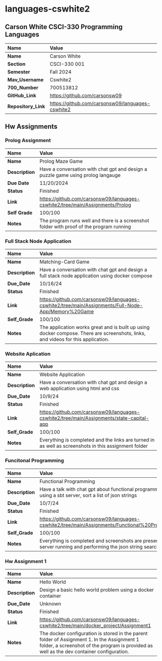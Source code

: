 # languages-cswhite2

## Carson White CSCI-330 Programming Languages


| Name | Value |
| :--- | :--- |
| **Name** | Carson White |
| **Section** | CSCI-330 001 |
| **Semester** | Fall 2024 |
| **Mav_Username** | Cswhite2 |
| **700_Number** | 700513812 |
| **GitHub_Link** | https://github.com/carsonsw09 |
| **Repository_Link** | https://github.com/carsonsw09/languages-cswhite2 |

## Hw Assignments

### Prolog Assignment

| Name | Value |
| :--- | :--- |
| **Name** | Prolog Maze Game |
| **Description** | Have a conversation with chat gpt and design a puzzle game using prolog langauge |
| **Due Date** | 11/20/2024 |
| **Status** | Finished |
| **Link** | https://github.com/carsonsw09/languages-cswhite2/tree/main/Assignments/Prolog |
| **Self Grade** | 100/100 |
| **Notes** | The program runs well and there is a screenshot folder with proof of the program running |

### Full Stack Node Application

| Name | Value |
| :--- | :--- |
| **Name** | Matching-Card Game |
| **Description** | Have a conversation with chat gpt and design a full stack node application using docker compose |
| **Due_Date** | 10/16/24 |
| **Status** | Finished |
| **Link** | https://github.com/carsonsw09/languages-cswhite2/tree/main/Assignments/Full-Node-App/Memory%20Game |
| **Self_Grade** | 100/100 |
| **Notes** | The application works great and is built up using docker compose. There are screenshots, links, and videos for this application. |


### Website Aplication

| Name | Value |
| :--- | :--- |
| **Name** | Website Application |
| **Description** | Have a conversation with chat gpt and design a web application using html and css |
| **Due_Date** | 10/9/24 |
| **Status** | Finished | 
| **Link** | https://github.com/carsonsw09/languages-cswhite2/tree/main/Assignments/state-capital-app |
| **Self_Grade** | 100/100 |
| **Notes** | Everything is completed and the links are turned in as well as screenshots in this assignment folder |

### Funcitonal Programming

| Name | Value |
| :--- | :--- |
| **Name** | Functional Programming |
| **Description** | Have a talk with chat gpt about functional programming and using a sbt server, sort a list of json strings |
| **Due_Date** | 10/7/24 |
| **Status** | Finished |
| **Link** | https://github.com/carsonsw09/languages-cswhite2/tree/main/Assignments/Functional%20Programming |
| **Self_Grade** | 100/100 |
| **Notes** | Everything is completed and screenshots are present of the server running and performing the json string search |


### Hw Assignment 1

| Name | Value |
| :--- | :--- |
| **Name** | Hello World |
| **Description**| Design a basic hello world problem using a docker container |
| **Due_Date** | Unknown |
| **Status** | Finished |
| **Link** | https://github.com/carsonsw09/languages-cswhite2/tree/main/docker_project/Assignment1 |
| **Notes** | The docker configuration is stored in the parent folder of Assignment 1. In the Assignment 1 folder, a screenshot of the program is provided as well as the dev container configuration. |

